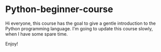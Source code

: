 # Python-beginner-course
Hi everyone, this course has the goal to give a gentle introduction to the Python programming language.
I'm going to update this course slowly, when I have some spare time.

Enjoy!
